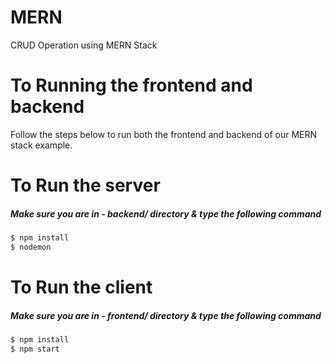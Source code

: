 # MERN
 CRUD Operation using MERN Stack

# To Running the frontend and backend
Follow the steps below to run both the frontend and backend of our MERN stack example.

# To Run the server

##### Make sure you are in - backend/ directory & type the following command

```sh
$ npm install
$ nodemon
```
# To Run the client

##### Make sure you are in - frontend/ directory & type the following command

```sh
$ npm install
$ npm start
```

